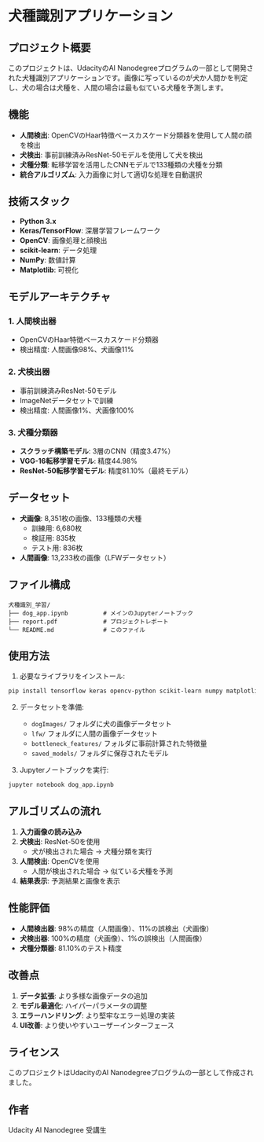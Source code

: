 # 犬種識別アプリケーション

## プロジェクト概要

このプロジェクトは、UdacityのAI Nanodegreeプログラムの一部として開発された犬種識別アプリケーションです。画像に写っているのが犬か人間かを判定し、犬の場合は犬種を、人間の場合は最も似ている犬種を予測します。

## 機能

- **人間検出**: OpenCVのHaar特徴ベースカスケード分類器を使用して人間の顔を検出
- **犬検出**: 事前訓練済みResNet-50モデルを使用して犬を検出
- **犬種分類**: 転移学習を活用したCNNモデルで133種類の犬種を分類
- **統合アルゴリズム**: 入力画像に対して適切な処理を自動選択

## 技術スタック

- **Python 3.x**
- **Keras/TensorFlow**: 深層学習フレームワーク
- **OpenCV**: 画像処理と顔検出
- **scikit-learn**: データ処理
- **NumPy**: 数値計算
- **Matplotlib**: 可視化

## モデルアーキテクチャ

### 1. 人間検出器
- OpenCVのHaar特徴ベースカスケード分類器
- 検出精度: 人間画像98%、犬画像11%

### 2. 犬検出器
- 事前訓練済みResNet-50モデル
- ImageNetデータセットで訓練
- 検出精度: 人間画像1%、犬画像100%

### 3. 犬種分類器
- **スクラッチ構築モデル**: 3層のCNN（精度3.47%）
- **VGG-16転移学習モデル**: 精度44.98%
- **ResNet-50転移学習モデル**: 精度81.10%（最終モデル）

## データセット

- **犬画像**: 8,351枚の画像、133種類の犬種
  - 訓練用: 6,680枚
  - 検証用: 835枚
  - テスト用: 836枚
- **人間画像**: 13,233枚の画像（LFWデータセット）

## ファイル構成

```
犬種識別_学習/
├── dog_app.ipynb          # メインのJupyterノートブック
├── report.pdf             # プロジェクトレポート
└── README.md              # このファイル
```

## 使用方法

1. 必要なライブラリをインストール:
```bash
pip install tensorflow keras opencv-python scikit-learn numpy matplotlib pillow
```

2. データセットを準備:
   - `dogImages/` フォルダに犬の画像データセット
   - `lfw/` フォルダに人間の画像データセット
   - `bottleneck_features/` フォルダに事前計算された特徴量
   - `saved_models/` フォルダに保存されたモデル

3. Jupyterノートブックを実行:
```bash
jupyter notebook dog_app.ipynb
```

## アルゴリズムの流れ

1. **入力画像の読み込み**
2. **犬検出**: ResNet-50を使用
   - 犬が検出された場合 → 犬種分類を実行
3. **人間検出**: OpenCVを使用
   - 人間が検出された場合 → 似ている犬種を予測
4. **結果表示**: 予測結果と画像を表示

## 性能評価

- **人間検出器**: 98%の精度（人間画像）、11%の誤検出（犬画像）
- **犬検出器**: 100%の精度（犬画像）、1%の誤検出（人間画像）
- **犬種分類器**: 81.10%のテスト精度

## 改善点

1. **データ拡張**: より多様な画像データの追加
2. **モデル最適化**: ハイパーパラメータの調整
3. **エラーハンドリング**: より堅牢なエラー処理の実装
4. **UI改善**: より使いやすいユーザーインターフェース

## ライセンス

このプロジェクトはUdacityのAI Nanodegreeプログラムの一部として作成されました。

## 作者

Udacity AI Nanodegree 受講生
